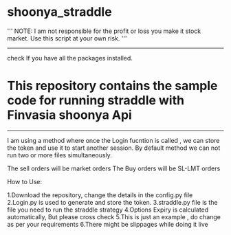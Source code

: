 # shoonya_straddle

'''
NOTE: 
I am not responsible for the profit or loss you make it stock market. 
Use this script at your own risk.
'''

*****
check If you have all the packages installed.

# This repository contains the sample code for running straddle with Finvasia shoonya Api

*****
I am using a method where once the Login fucntion is called , we can store the token and use it to start another session.
By default method we can not run two or more files simultaneously.

The sell orders will be market orders
The Buy orders will be SL-LMT orders

How to Use:

1.Download the repository, change the details in the config.py file
2.Login.py is used to generate and store the token.
3.straddle.py file is the file you need to run the straddle strategy
4.Options Expiry is calculated automatically, But please cross check
5.This is just an example , do change as per your requirements
6.There might be slippages while doing it live
